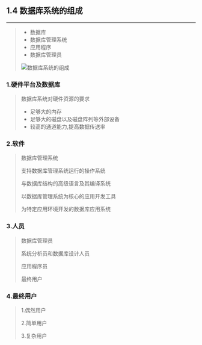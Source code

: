 ## 1.4 数据库系统的组成

------

> * 数据库
> * 数据库管理系统
> * 应用程序
> * 数据库管理员
>
> ![数据库系统的组成](http://a0.att.hudong.com/87/84/01300001024098144194844436441_s.gif)

### 1.硬件平台及数据库

> 数据库系统对硬件资源的要求
>
> * 足够大的内存
> * 足够大的磁盘以及磁盘阵列等外部设备
> * 较高的通道能力,提高数据传送率

### 2.软件

> 数据库管理系统
>
> 支持数据库管理系统运行的操作系统
>
> 与数据库结构的高级语言及其编译系统
>
> 以数据库管理系统为核心的应用开发工具
>
> 为特定应用环境开发的数据库应用系统

### 3.人员

> 数据库管理员
>
> 系统分析员和数据库设计人员
>
> 应用程序员
>
> 最终用户

### 4.最终用户

> 1.偶然用户
>
> 2.简单用户
>
> 3.复杂用户

